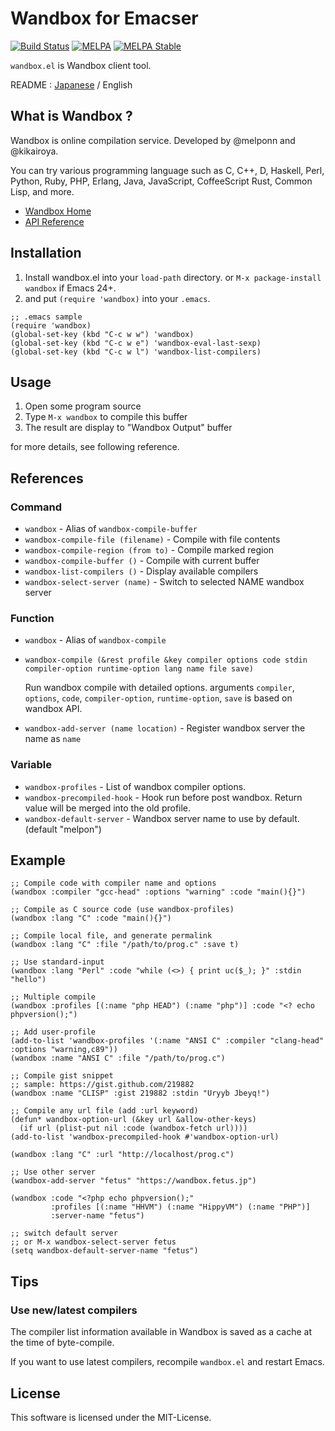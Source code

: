 Wandbox for Emacser
===================

[![Build Status](https://travis-ci.org/kosh04/emacs-wandbox.svg?branch=master)](https://travis-ci.org/kosh04/emacs-wandbox)
[![MELPA](https://melpa.org/packages/wandbox-badge.svg)](https://melpa.org/#/wandbox)
[![MELPA Stable](https://stable.melpa.org/packages/wandbox-badge.svg)](https://stable.melpa.org/#/wandbox)

`wandbox.el` is Wandbox client tool.

README : [Japanese](README.ja.md) / English


What is Wandbox ?
-----------------

Wandbox is online compilation service.
Developed by @melponn and @kikairoya.

You can try various programming language such as C, C++, D, Haskell,
Perl, Python, Ruby, PHP, Erlang, Java, JavaScript, CoffeeScript Rust,
Common Lisp, and more.

* [Wandbox Home](https://wandbox.org)
* [API Reference](https://github.com/melpon/wandbox/blob/master/kennel2/API.rst)


Installation
------------

1. Install wandbox.el into your `load-path` directory.
   or `M-x package-install wandbox` if Emacs 24+.
2. and put `(require 'wandbox)` into your `.emacs`.

```elisp
;; .emacs sample
(require 'wandbox)
(global-set-key (kbd "C-c w w") 'wandbox)
(global-set-key (kbd "C-c w e") 'wandbox-eval-last-sexp)
(global-set-key (kbd "C-c w l") 'wandbox-list-compilers)
```

Usage
-----

1. Open some program source
2. Type `M-x wandbox` to compile this buffer
3. The result are display to "Wandbox Output" buffer

for more details, see following reference.


References
----------

### Command

* `wandbox`                          - Alias of `wandbox-compile-buffer`
* `wandbox-compile-file (filename)`  - Compile with file contents
* `wandbox-compile-region (from to)` - Compile marked region
* `wandbox-compile-buffer ()`        - Compile with current buffer
* `wandbox-list-compilers ()`        - Display available compilers
* `wandbox-select-server (name)`     - Switch to selected NAME wandbox server

### Function

* `wandbox` - Alias of `wandbox-compile`
* `wandbox-compile (&rest profile &key compiler options code stdin compiler-option runtime-option lang name file save)`

  Run wandbox compile with detailed options.
  arguments `compiler`, `options`, `code`, `compiler-option`, `runtime-option`,
  `save` is based on wandbox API.

* `wandbox-add-server (name location)` - Register wandbox server the name as `name`

### Variable

* `wandbox-profiles` - List of wandbox compiler options.
* `wandbox-precompiled-hook` - Hook run before post wandbox. Return value will be merged into the old profile.
* `wandbox-default-server` - Wandbox server name to use by default. (default "melpon")

Example
-------

```elisp
;; Compile code with compiler name and options
(wandbox :compiler "gcc-head" :options "warning" :code "main(){}")
```

```elisp
;; Compile as C source code (use wandbox-profiles)
(wandbox :lang "C" :code "main(){}")
```

```elisp
;; Compile local file, and generate permalink
(wandbox :lang "C" :file "/path/to/prog.c" :save t)
```

```elisp
;; Use standard-input
(wandbox :lang "Perl" :code "while (<>) { print uc($_); }" :stdin "hello")
```

```elisp
;; Multiple compile
(wandbox :profiles [(:name "php HEAD") (:name "php")] :code "<? echo phpversion();")
```

```elisp
;; Add user-profile
(add-to-list 'wandbox-profiles '(:name "ANSI C" :compiler "clang-head" :options "warning,c89"))
(wandbox :name "ANSI C" :file "/path/to/prog.c")
```

```elisp
;; Compile gist snippet
;; sample: https://gist.github.com/219882
(wandbox :name "CLISP" :gist 219882 :stdin "Uryyb Jbeyq!")
```

```elisp
;; Compile any url file (add :url keyword)
(defun* wandbox-option-url (&key url &allow-other-keys)
  (if url (plist-put nil :code (wandbox-fetch url))))
(add-to-list 'wandbox-precompiled-hook #'wandbox-option-url)

(wandbox :lang "C" :url "http://localhost/prog.c")
```

```elisp
;; Use other server
(wandbox-add-server "fetus" "https://wandbox.fetus.jp")

(wandbox :code "<?php echo phpversion();"
         :profiles [(:name "HHVM") (:name "HippyVM") (:name "PHP")]
         :server-name "fetus")

;; switch default server
;; or M-x wandbox-select-server fetus
(setq wandbox-default-server-name "fetus")
```


Tips
----

### Use new/latest compilers

The compiler list information available in Wandbox is saved
as a cache at the time of byte-compile.

If you want to use latest compilers, recompile `wandbox.el` and
restart Emacs.


License
-------

This software is licensed under the MIT-License.
